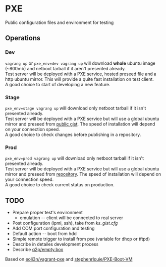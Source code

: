 # PXE
Public configuration files and environment for testing

## Operations

### Dev
`vagrang up` or `pxe_env=dev vagrang up` will download **whole** ubuntu image (~800mb) and netboot tarball if it aren't presented already.  
Test server will be deployed with a PXE service, hosted preseed file and a http ubuntu mirror. This will provide a quite fast installation on test client.  
A good choice to start of developing a new feature.

### Stage
`pxe_env=stage vagrang up` will download only netboot tarball if it isn't presented already.  
Test server will be deployed with a PXE service but will use a global ubuntu mirror and preseed from [public gist](https://gist.github.com/b00men/40fb6781b8bc8b4d94ef15aa18c462c9). The speed of installation will depend on your connection speed.  
A good choice to check changes before publishing in a repository.

### Prod
`pxe_env=prod vagrang up` will download only netboot tarball if it isn't presented already.  
Test server will be deployed with a PXE service but will use a global ubuntu mirror and preseed from [repository](https://github.com/q2p-us/pxe/blob/master/preseed.txt). The speed of installation will depend on your connection speed.  
A good choice to check current status on production.

## TODO
- Prepare proper test's environment
    + emulation -- client will be connected to real server
- Post configuration (ipmi, ssh), take from _ks_gist.cfg_
- Add COM port configuration and testing
- Default action -- boot from hdd
- Simple remote trigger to install from pxe (variable for dhcp or tftpd)
- Describe in detailes development process
- Describe [q2p/empty.box](https://app.vagrantup.com/q2p/boxes/empty)

Based on [eoli3n/vagrant-pxe](https://github.com/eoli3n/vagrant-pxe) and [stephenrlouie/PXE-Boot-VM](https://github.com/stephenrlouie/PXE-Boot-VM)
